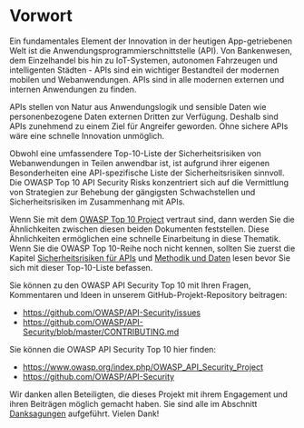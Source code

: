 Vorwort
========

Ein fundamentales Element der Innovation in der heutigen App-getriebenen Welt ist die
Anwendungsprogrammierschnittstelle (API). Von Bankenwesen, dem Einzelhandel 
bis hin zu IoT-Systemen, autonomen Fahrzeugen und intelligenten Städten - APIs sind ein wichtiger Bestandteil der
modernen mobilen und Webanwendungen. APIs sind in alle modernen externen und internen Anwendungen zu finden.

APIs stellen von Natur aus Anwendungslogik und sensible Daten wie personenbezogene
Daten externen Dritten zur Verfügung. Deshalb sind APIs zunehmend zu
einem Ziel für Angreifer geworden. Ohne sichere APIs wäre eine schnelle Innovation
unmöglich.

Obwohl eine umfassendere Top-10-Liste der Sicherheitsrisiken von Webanwendungen in Teilen anwendbar ist, ist aufgrund 
ihrer eigenen Besonderheiten eine API-spezifische Liste der Sicherheitsrisiken sinnvoll.
Die OWASP Top 10 API Security Risks konzentriert sich auf die Vermittlung von Strategien zur Behebung der gängigsten
Schwachstellen und Sicherheitsrisiken im Zusammenhang mit APIs.

Wenn Sie mit dem [OWASP Top 10 Project][1] vertraut sind, dann werden Sie die
Ähnlichkeiten zwischen diesen beiden Dokumenten feststellen. Diese Ähnlichkeiten ermöglichen eine schnelle Einarbeitung 
in diese Thematik. Wenn Sie die OWASP Top 10-Reihe noch nicht kennen, sollten Sie zuerst 
die Kapitel [Sicherheitsrisiken für APIs][2] und [Methodik und Daten][3] lesen
bevor Sie sich mit dieser Top-10-Liste befassen.

Sie können zu den OWASP API Security Top 10 mit Ihren Fragen, Kommentaren 
und Ideen in unserem GitHub-Projekt-Repository beitragen:

* https://github.com/OWASP/API-Security/issues
* https://github.com/OWASP/API-Security/blob/master/CONTRIBUTING.md

Sie können die OWASP API Security Top 10 hier finden:

* https://www.owasp.org/index.php/OWASP_API_Security_Project
* https://github.com/OWASP/API-Security

Wir danken allen Beteiligten, die dieses Projekt mit ihrem Engagement und ihren Beiträgen möglich gemacht haben.
Sie sind alle im Abschnitt [Danksagungen][4] aufgeführt. Vielen Dank!

[1]: https://www.owasp.org/index.php/Category:OWASP_Top_Ten_Project
[2]: ./0x10-api-security-risks.md
[3]: ./0xd0-about-data.md
[4]: ./0xd1-acknowledgments.md
